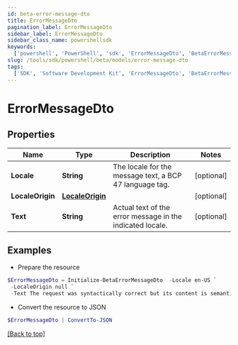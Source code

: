 ```yaml
---
id: beta-error-message-dto
title: ErrorMessageDto
pagination_label: ErrorMessageDto
sidebar_label: ErrorMessageDto
sidebar_class_name: powershellsdk
keywords:
  ['powershell', 'PowerShell', 'sdk', 'ErrorMessageDto', 'BetaErrorMessageDto']
slug: /tools/sdk/powershell/beta/models/error-message-dto
tags:
  ['SDK', 'Software Development Kit', 'ErrorMessageDto', 'BetaErrorMessageDto']
---
```


# ErrorMessageDto

## Properties

| Name | Type | Description | Notes |
| --- | --- | --- | --- |
| **Locale** | **String** | The locale for the message text, a BCP 47 language tag. | [optional] |
| **LocaleOrigin** | [**LocaleOrigin**](locale-origin) |  | [optional] |
| **Text** | **String** | Actual text of the error message in the indicated locale. | [optional] |

## Examples

- Prepare the resource

```powershell
$ErrorMessageDto = Initialize-BetaErrorMessageDto  -Locale en-US `
 -LocaleOrigin null `
 -Text The request was syntactically correct but its content is semantically invalid.
```

- Convert the resource to JSON

```powershell
$ErrorMessageDto | ConvertTo-JSON
```

[[Back to top]](#)
